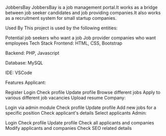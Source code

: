 JobbersBay
JobbersBay is a job management portal.It works as a bridge between job seeker candidates and job providing companies.It also works as a recruitment system for small startup companies.

Used By
This project is used by the following entities:

Potential job seekers who want a job
Job provider companies who want employees
Tech Stack
Frontend: HTML, CSS, Bootstrap

Backend: PHP, Javascript

Database: MySQL

IDE: VSCode

Features
Applicant:

Register
Login
Check profile
Update profile
Browse different jobs
Apply to various different job vacancies
Upload resume
Company:

Login via admin module
Check profile
Update profile
Add new jobs for a specific position
Check applicant's details
Select applicants
Admin:

Login
Check profile
Update profile
Check all applicants and companies
Modify applicants and companies
Check SEO related details

